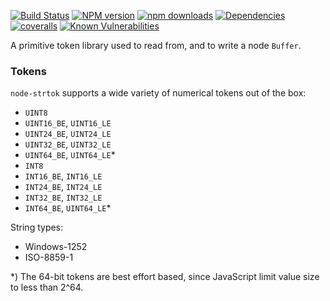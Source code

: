 [![Build Status](https://travis-ci.org/Borewit/token-types.svg?branch=master)](https://travis-ci.org/Borewit/token-types)
[![NPM version](https://badge.fury.io/js/token-types.svg)](https://npmjs.org/package/token-types)
[![npm downloads](http://img.shields.io/npm/dm/token-types.svg)](https://npmjs.org/package/token-types)
[![Dependencies](https://david-dm.org/Borewit/token-types.svg)](https://david-dm.org/Borewit/token-types)
[![coveralls](https://coveralls.io/repos/github/Borewit/token-types/badge.svg?branch=master)](https://coveralls.io/github/Borewit/token-types?branch=master)
[![Known Vulnerabilities](https://snyk.io/test/github/Borewit/token-types/badge.svg?targetFile=package.json)](https://snyk.io/test/github/Borewit/token-types?targetFile=package.json)

A primitive token library used to read from, and to write a node `Buffer`.

### Tokens

`node-strtok` supports a wide variety of numerical tokens out of the box:

*   `UINT8`
*   `UINT16_BE`, `UINT16_LE`
*   `UINT24_BE`, `UINT24_LE`
*   `UINT32_BE`, `UINT32_LE`
*   `UINT64_BE`, `UINT64_LE`*
*   `INT8`
*   `INT16_BE`, `INT16_LE`
*   `INT24_BE`, `INT24_LE`
*   `INT32_BE`, `INT32_LE`
*   `INT64_BE`, `UINT64_LE`*

String types:
*   Windows-1252
*   ISO-8859-1
  
*) The 64-bit tokens are best effort based, since JavaScript limit value size to less than 2^64.

